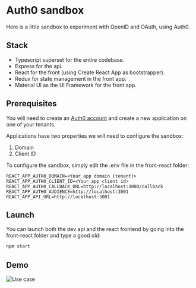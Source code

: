 # Auth0 sandbox

Here is a little sandbox to experiment with OpenID and OAuth, using Auth0.

## Stack

- Typescript superset for the entire codebase.
- Express for the api.
- React for the front (using Create React App as bootstrapper).
- Redux for state management in the front app.
- Material UI as the UI Framework for the front app.

## Prerequisites

You will need to create an [Auth0 account](https://auth0.com/signup?&signUpData=%7B%22category%22%3A%22button%22%7D&email=undefined) and create a new application on one of your tenants.

Applications have two properties we will need to configure the sandbox:

1. Domain
2. Client ID

To configure the sandbox, simply edit the .env file in the front-react folder:

```env
REACT_APP_AUTH0_DOMAIN=<Your app domain (tenant)>
REACT_APP_AUTH0_CLIENT_ID=<Your app client id>
REACT_APP_AUTH0_CALLBACK_URL=http://localhost:3000/callback
REACT_APP_AUTH0_AUDIENCE=http://localhost:3001
REACT_APP_API_URL=http://localhost:3001
```

## Launch

You can launch both the dev api and the react frontend by going into the front-react folder and type a good old:

```cl
npm start
```

## Demo

![Use case](https://i.imgur.com/MZPh8GN.png)
